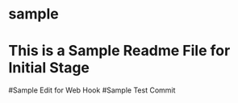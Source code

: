 # sample
# This is a Sample Readme File for Initial Stage
#Sample Edit for Web Hook
#Sample Test Commit

